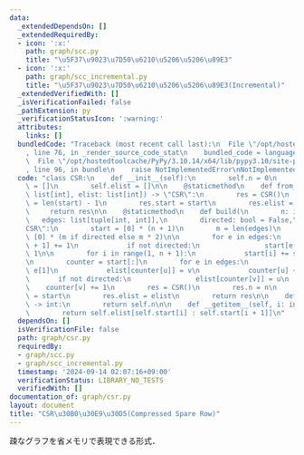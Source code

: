 ```yaml
---
data:
  _extendedDependsOn: []
  _extendedRequiredBy:
  - icon: ':x:'
    path: graph/scc.py
    title: "\u5F37\u9023\u7D50\u6210\u5206\u5206\u89E3"
  - icon: ':x:'
    path: graph/scc_incremental.py
    title: "\u5F37\u9023\u7D50\u6210\u5206\u5206\u89E3(Incremental)"
  _extendedVerifiedWith: []
  _isVerificationFailed: false
  _pathExtension: py
  _verificationStatusIcon: ':warning:'
  attributes:
    links: []
  bundledCode: "Traceback (most recent call last):\n  File \"/opt/hostedtoolcache/PyPy/3.10.14/x64/lib/pypy3.10/site-packages/onlinejudge_verify/documentation/build.py\"\
    , line 76, in _render_source_code_stat\n    bundled_code = language.bundle(\n\
    \  File \"/opt/hostedtoolcache/PyPy/3.10.14/x64/lib/pypy3.10/site-packages/onlinejudge_verify/languages/python.py\"\
    , line 96, in bundle\n    raise NotImplementedError\nNotImplementedError\n"
  code: "class CSR:\n    def __init__(self):\n        self.n = 0\n        self.start\
    \ = []\n        self.elist = []\n\n    @staticmethod\n    def from_raw(start:\
    \ list[int], elist: list[int]) -> \"CSR\":\n        res = CSR()\n        res.n\
    \ = len(start) - 1\n        res.start = start\n        res.elist = elist\n   \
    \     return res\n\n    @staticmethod\n    def build(\n        n: int,\n     \
    \   edges: list[tuple[int, int]],\n        directed: bool = False,\n    ) -> \"\
    CSR\":\n        start = [0] * (n + 1)\n        m = len(edges)\n        elist =\
    \ [0] * (m if directed else m * 2)\n\n        for e in edges:\n            start[e[0]\
    \ + 1] += 1\n            if not directed:\n                start[e[1] + 1] +=\
    \ 1\n\n        for i in range(1, n + 1):\n            start[i] += start[i - 1]\n\
    \n        counter = start[:]\n        for e in edges:\n            u, v = e[0],\
    \ e[1]\n            elist[counter[u]] = v\n            counter[u] += 1\n     \
    \       if not directed:\n                elist[counter[v]] = u\n            \
    \    counter[v] += 1\n        res = CSR()\n        res.n = n\n        res.start\
    \ = start\n        res.elist = elist\n        return res\n\n    def __len__(self)\
    \ -> int:\n        return self.n\n\n    def __getitem__(self, i: int) -> list[int]:\n\
    \        return self.elist[self.start[i] : self.start[i + 1]]\n"
  dependsOn: []
  isVerificationFile: false
  path: graph/csr.py
  requiredBy:
  - graph/scc.py
  - graph/scc_incremental.py
  timestamp: '2024-09-14 02:07:16+09:00'
  verificationStatus: LIBRARY_NO_TESTS
  verifiedWith: []
documentation_of: graph/csr.py
layout: document
title: "CSR\u30B0\u30E9\u30D5(Compressed Spare Row)"
---
```


疎なグラフを省メモリで表現できる形式．

